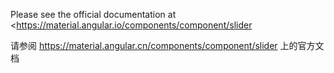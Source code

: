 Please see the official documentation at <https://material.angular.io/components/component/slider
>

请参阅 <https://material.angular.cn/components/component/slider> 上的官方文档
